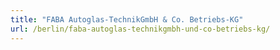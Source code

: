 ```yaml
---
title: "FABA Autoglas-TechnikGmbH & Co. Betriebs-KG"
url: /berlin/faba-autoglas-technikgmbh-und-co-betriebs-kg/
---
```

